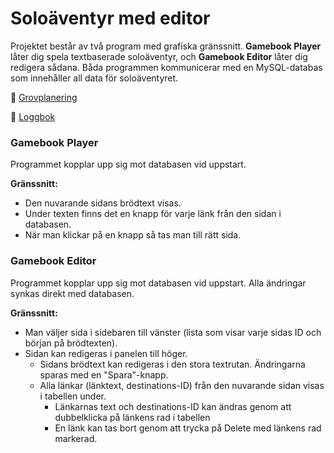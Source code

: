 # Soloäventyr med editor

Projektet består av två program med grafiska gränssnitt. **Gamebook Player** låter dig spela textbaserade soloäventyr, och **Gamebook Editor** låter dig redigera sådana. Båda programmen kommunicerar med en MySQL-databas som innehåller all data för soloäventyret.

📑 [Grovplanering](https://github.com/marcusbillman/prg2-gamebook/wiki/Grovplanering)

📑 [Loggbok](https://github.com/marcusbillman/prg2-gamebook/wiki/Loggbok)

### Gamebook Player

Programmet kopplar upp sig mot databasen vid uppstart.

**Gränssnitt:**
- Den nuvarande sidans brödtext visas. 
- Under texten finns det en knapp för varje länk från den sidan i databasen.
- När man klickar på en knapp så tas man till rätt sida.

### Gamebook Editor

Programmet kopplar upp sig mot databasen vid uppstart. Alla ändringar synkas direkt med databasen.

**Gränssnitt:**
- Man väljer sida i sidebaren till vänster (lista som visar varje sidas ID och början på brödtexten).
- Sidan kan redigeras i panelen till höger.
  - Sidans brödtext kan redigeras i den stora textrutan. Ändringarna sparas med en "Spara"-knapp.
  - Alla länkar (länktext, destinations-ID) från den nuvarande sidan visas i tabellen under.
    - Länkarnas text och destinations-ID kan ändras genom att dubbelklicka på länkens rad i tabellen
    - En länk kan tas bort genom att trycka på Delete med länkens rad markerad.